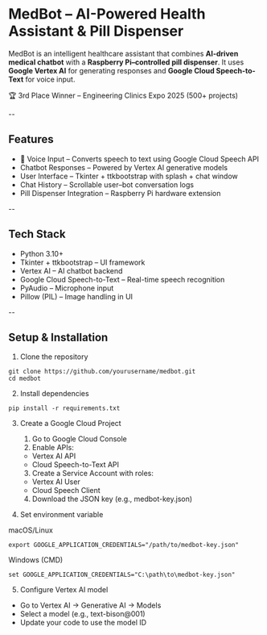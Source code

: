 # MedBot – AI-Powered Health Assistant & Pill Dispenser
MedBot is an intelligent healthcare assistant that combines **AI-driven medical chatbot** with a **Raspberry Pi–controlled pill dispenser**.
It uses **Google Vertex AI** for generating responses and **Google Cloud Speech-to-Text** for voice input.

🏆 3rd Place Winner – Engineering Clinics Expo 2025 (500+ projects)

--

## Features

- 🎤 Voice Input – Converts speech to text using Google Cloud Speech API
- Chatbot Responses – Powered by Vertex AI generative models
- User Interface – Tkinter + ttkbootstrap with splash + chat window
- Chat History – Scrollable user–bot conversation logs
- Pill Dispenser Integration – Raspberry Pi hardware extension 

--

## Tech Stack

- Python 3.10+
- Tkinter + ttkbootstrap – UI framework
- Vertex AI – AI chatbot backend
- Google Cloud Speech-to-Text – Real-time speech recognition
- PyAudio – Microphone input
- Pillow (PIL) – Image handling in UI

--

## Setup & Installation

1. Clone the repository
```
git clone https://github.com/yourusername/medbot.git
cd medbot
```

2. Install dependencies
```
pip install -r requirements.txt
```

3. Create a Google Cloud Project

   1. Go to Google Cloud Console
   2. Enable APIs:
     - Vertex AI API
     - Cloud Speech-to-Text API
   3. Create a Service Account with roles:
     - Vertex AI User
     - Cloud Speech Client
   4. Download the JSON key (e.g., medbot-key.json)

4. Set environment variable

macOS/Linux
```
export GOOGLE_APPLICATION_CREDENTIALS="/path/to/medbot-key.json"
```

Windows (CMD)
```
set GOOGLE_APPLICATION_CREDENTIALS="C:\path\to\medbot-key.json"
```

5. Configure Vertex AI model
- Go to Vertex AI → Generative AI → Models
- Select a model (e.g., text-bison@001)
- Update your code to use the model ID


